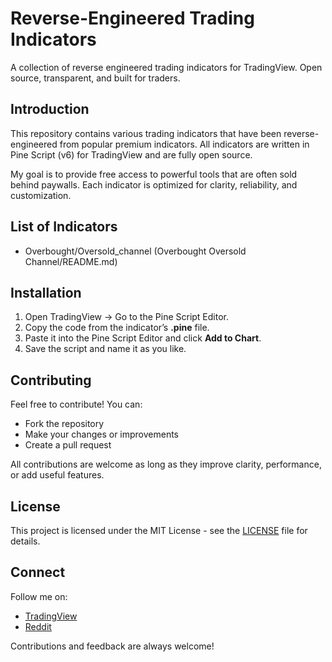 # Reverse-Engineered Trading Indicators

A collection of reverse engineered trading indicators for TradingView. Open source, transparent, and built for traders.

## Introduction

This repository contains various trading indicators that have been reverse-engineered from popular premium indicators. All indicators are written in Pine Script (v6) for TradingView and are fully open source.

My goal is to provide free access to powerful tools that are often sold behind paywalls. Each indicator is optimized for clarity, reliability, and customization.

## List of Indicators

- Overbought/Oversold_channel (Overbought Oversold Channel/README.md)

## Installation

1. Open TradingView → Go to the Pine Script Editor.
2. Copy the code from the indicator’s **.pine** file.
3. Paste it into the Pine Script Editor and click **Add to Chart**.
4. Save the script and name it as you like.

## Contributing

Feel free to contribute! You can:

- Fork the repository
- Make your changes or improvements
- Create a pull request

All contributions are welcome as long as they improve clarity, performance, or add useful features.

## License

This project is licensed under the MIT License - see the [LICENSE](./LICENSE) file for details.

## Connect

Follow me on:

- [TradingView](https://www.tradingview.com/u/marciomavungo06/)
- [Reddit](https://www.reddit.com/user/1mmortalNPC/)

Contributions and feedback are always welcome!
